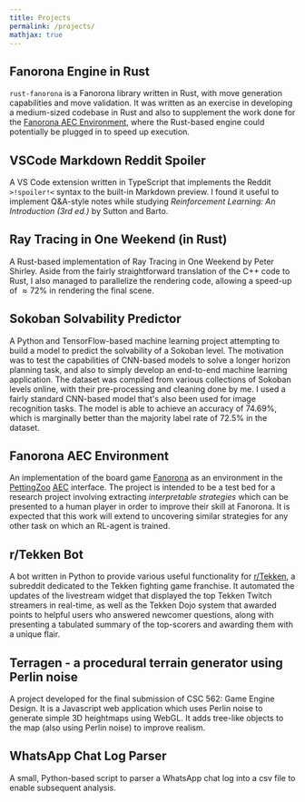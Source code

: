 ```yaml
---
title: Projects
permalink: /projects/
mathjax: true
---
```


## Fanorona Engine in Rust [<i class="fab fa-github"></i>](https://github.com/AbhijeetKrishnan/rust-fanorona)

`rust-fanorona` is a Fanorona library written in Rust, with move generation capabilities and move validation. It was
written as an exercise in developing a medium-sized codebase in Rust and also to supplement the work done for the
[Fanorona AEC Environment](https://github.com/AbhijeetKrishnan/fanorona-aec), where the Rust-based engine could
potentially be plugged in to speed up execution.

## VSCode Markdown Reddit Spoiler [<i class="fab fa-github"></i>](https://github.com/AbhijeetKrishnan/vscode-markdown-reddit-spoiler) [<i class="fas fa-store-alt"></i>](https://marketplace.visualstudio.com/items?itemName=AbhijeetKrishnan.markdown-reddit-spoiler)

A VS Code extension written in TypeScript that implements the Reddit `>!spoiler!<` syntax to the built-in Markdown
preview. I found it useful to implement Q&A-style notes while studying *Reinforcement Learning: An Introduction (3rd ed.)* by Sutton and Barto.

## Ray Tracing in One Weekend (in Rust) [<i class="fab fa-github"></i>](https://github.com/AbhijeetKrishnan/rtweekend)

A Rust-based implementation of Ray Tracing in One Weekend by Peter Shirley. Aside from the fairly straightforward
translation of the C++ code to Rust, I also managed to parallelize the rendering code, allowing a speed-up of $\approx
72\%$ in rendering the final scene.

## Sokoban Solvability Predictor [<i class="fab fa-github"></i>](https://github.com/AbhijeetKrishnan/sokoban-solvability-predictor)

A Python and TensorFlow-based machine learning project attempting to build a model to predict the solvability of a
Sokoban level. The motivation was to test the capabilities of CNN-based models to solve a longer horizon planning task,
and also to simply develop an end-to-end machine learning application. The dataset was compiled from various collections
of Sokoban levels online, with their pre-processing and cleaning done by me. I used a fairly standard CNN-based model
that's also been used for image recognition tasks. The model is able to achieve an accuracy of $74.69\%$, which is
marginally better than the majority label rate of $72.5\%$ in the dataset.

## Fanorona AEC Environment [<i class="fab fa-github"></i>](https://github.com/AbhijeetKrishnan/fanorona-aec) [<i class="fab fa-python"></i>](https://pypi.org/project/fanorona-aec/)

An implementation of the board game [Fanorona](https://en.wikipedia.org/wiki/Fanorona) as an environment in the
[PettingZoo](https://github.com/PettingZoo-Team/PettingZoo) [AEC](https://arxiv.org/abs/2009.13051) interface. The
project is intended to be a test bed for a research project involving extracting *interpretable strategies* which can be
presented to a human player in order to improve their skill at Fanorona. It is expected that this work will extend to
uncovering similar strategies for any other task on which an RL-agent is trained.

## r/Tekken Bot [<i class="fab fa-github"></i>](https://github.com/AbhijeetKrishnan/r-tekken-bot)

A bot written in Python to provide various useful functionality for [r/Tekken](https://www.reddit.com/r/Tekken/), a subreddit dedicated to the Tekken fighting game
franchise. It automated the updates of the livestream widget that displayed the top Tekken Twitch streamers in real-time,
as well as the Tekken Dojo system that awarded points to helpful users who answered newcomer questions, along with presenting a
tabulated summary of the top-scorers and awarding them with a unique flair.

## Terragen - a procedural terrain generator using Perlin noise [<i class="fas fa-external-link-alt"></i>](http://abhijeetkrishnan.me/terragen/) [<i class="fab fa-github"></i>](https://github.com/AbhijeetKrishnan/terragen)

A project developed for the final submission of CSC 562: Game Engine Design. It is a Javascript web application which
uses Perlin noise to generate simple 3D heightmaps using WebGL. It adds tree-like objects to the map (also using Perlin
noise) to improve realism.

## WhatsApp Chat Log Parser [<i class="fab fa-github"></i>](https://github.com/AbhijeetKrishnan/whatsapp-parser)

A small, Python-based script to parser a WhatsApp chat log into a csv file to enable subsequent analysis.